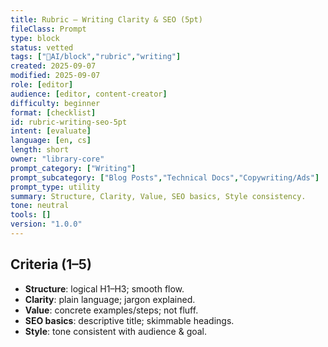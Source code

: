 ```yaml
---
title: Rubric – Writing Clarity & SEO (5pt)
fileClass: Prompt
type: block
status: vetted
tags: ["🤖AI/block","rubric","writing"]
created: 2025-09-07
modified: 2025-09-07
role: [editor]
audience: [editor, content-creator]
difficulty: beginner
format: [checklist]
id: rubric-writing-seo-5pt
intent: [evaluate]
language: [en, cs]
length: short
owner: "library-core"
prompt_category: ["Writing"]
prompt_subcategory: ["Blog Posts","Technical Docs","Copywriting/Ads"]
prompt_type: utility
summary: Structure, Clarity, Value, SEO basics, Style consistency.
tone: neutral
tools: []
version: "1.0.0"
---
```


## Criteria (1–5)
- **Structure**: logical H1–H3; smooth flow.
- **Clarity**: plain language; jargon explained.
- **Value**: concrete examples/steps; not fluff.
- **SEO basics**: descriptive title; skimmable headings.
- **Style**: tone consistent with audience & goal.
